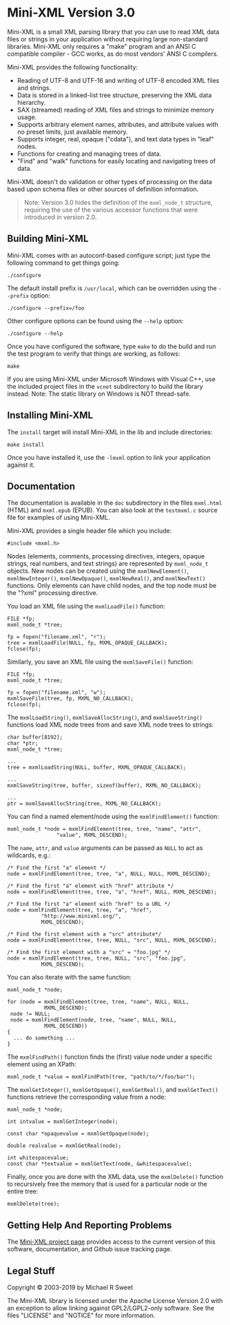# Mini-XML Version 3.0

Mini-XML is a small XML parsing library that you can use to read XML data files
or strings in your application without requiring large non-standard libraries.
Mini-XML only requires a "make" program and an ANSI C compatible compiler - GCC
works, as do most vendors' ANSI C compilers.

Mini-XML provides the following functionality:

- Reading of UTF-8 and UTF-16 and writing of UTF-8 encoded XML files and
  strings.
- Data is stored in a linked-list tree structure, preserving the XML data
  hierarchy.
- SAX (streamed) reading of XML files and strings to minimize memory usage.
- Supports arbitrary element names, attributes, and attribute values with no
  preset limits, just available memory.
- Supports integer, real, opaque ("cdata"), and text data types in "leaf" nodes.
- Functions for creating and managing trees of data.
- "Find" and "walk" functions for easily locating and navigating trees of data.

Mini-XML doesn't do validation or other types of processing on the data
based upon schema files or other sources of definition information.

> Note: Version 3.0 hides the definition of the `mxml_node_t` structure,
> requiring the use of the various accessor functions that were introduced in
> version 2.0.


## Building Mini-XML

Mini-XML comes with an autoconf-based configure script; just type the
following command to get things going:

    ./configure

The default install prefix is `/usr/local`, which can be overridden using the
`--prefix` option:

    ./configure --prefix=/foo

Other configure options can be found using the `--help` option:

    ./configure --help

Once you have configured the software, type `make` to do the build and run
the test program to verify that things are working, as follows:

    make

If you are using Mini-XML under Microsoft Windows with Visual C++, use the
included project files in the `vcnet` subdirectory to build the library
instead.  Note: The static library on Windows is NOT thread-safe.


## Installing Mini-XML

The `install` target will install Mini-XML in the lib and include
directories:

    make install

Once you have installed it, use the `-lmxml` option to link your application
against it.


## Documentation

The documentation is available in the `doc` subdirectory in the files
`mxml.html` (HTML) and `mxml.epub` (EPUB).  You can also look at the
`testmxml.c` source file for examples of using Mini-XML.

Mini-XML provides a single header file which you include:

    #include <mxml.h>

Nodes (elements, comments, processing directives, integers, opaque strings, real
numbers, and text strings) are represented by `mxml_node_t` objects.  New nodes
can be created using the `mxmlNewElement()`, `mxmlNewInteger()`,
`mxmlNewOpaque()`, `mxmlNewReal()`, and `mxmlNewText()` functions.  Only
elements can have child nodes, and the top node must be the "?xml" processing
directive.

You load an XML file using the `mxmlLoadFile()` function:

    FILE *fp;
    mxml_node_t *tree;

    fp = fopen("filename.xml", "r");
    tree = mxmlLoadFile(NULL, fp, MXML_OPAQUE_CALLBACK);
    fclose(fp);

Similarly, you save an XML file using the `mxmlSaveFile()` function:

    FILE *fp;
    mxml_node_t *tree;

    fp = fopen("filename.xml", "w");
    mxmlSaveFile(tree, fp, MXML_NO_CALLBACK);
    fclose(fp);

The `mxmlLoadString()`, `mxmlSaveAllocString()`, and `mxmlSaveString()`
functions load XML node trees from and save XML node trees to strings:

    char buffer[8192];
    char *ptr;
    mxml_node_t *tree;

    ...
    tree = mxmlLoadString(NULL, buffer, MXML_OPAQUE_CALLBACK);

    ...
    mxmlSaveString(tree, buffer, sizeof(buffer), MXML_NO_CALLBACK);

    ...
    ptr = mxmlSaveAllocString(tree, MXML_NO_CALLBACK);

You can find a named element/node using the `mxmlFindElement()` function:

    mxml_node_t *node = mxmlFindElement(tree, tree, "name", "attr",
					"value", MXML_DESCEND);

The `name`, `attr`, and `value` arguments can be passed as `NULL` to act as
wildcards, e.g.:

    /* Find the first "a" element */
    node = mxmlFindElement(tree, tree, "a", NULL, NULL, MXML_DESCEND);

    /* Find the first "a" element with "href" attribute */
    node = mxmlFindElement(tree, tree, "a", "href", NULL, MXML_DESCEND);

    /* Find the first "a" element with "href" to a URL */
    node = mxmlFindElement(tree, tree, "a", "href",
			   "http://www.minixml.org/",
			   MXML_DESCEND);

    /* Find the first element with a "src" attribute*/
    node = mxmlFindElement(tree, tree, NULL, "src", NULL, MXML_DESCEND);

    /* Find the first element with a "src" = "foo.jpg" */
    node = mxmlFindElement(tree, tree, NULL, "src", "foo.jpg",
			   MXML_DESCEND);

You can also iterate with the same function:

    mxml_node_t *node;

    for (node = mxmlFindElement(tree, tree, "name", NULL, NULL,
				MXML_DESCEND);
	 node != NULL;
	 node = mxmlFindElement(node, tree, "name", NULL, NULL,
				MXML_DESCEND))
    {
      ... do something ...
    }

The `mxmlFindPath()` function finds the (first) value node under a specific
element using an XPath:

    mxml_node_t *value = mxmlFindPath(tree, "path/to/*/foo/bar");

The `mxmlGetInteger()`, `mxmlGetOpaque()`, `mxmlGetReal()`, and
`mxmlGetText()` functions retrieve the corresponding value from a node:

    mxml_node_t *node;

    int intvalue = mxmlGetInteger(node);

    const char *opaquevalue = mxmlGetOpaque(node);

    double realvalue = mxmlGetReal(node);

    int whitespacevalue;
    const char *textvalue = mxmlGetText(node, &whitespacevalue);

Finally, once you are done with the XML data, use the `mxmlDelete()`
function to recursively free the memory that is used for a particular node
or the entire tree:

    mxmlDelete(tree);


## Getting Help And Reporting Problems

The [Mini-XML project page](https://www.msweet.org/mxml) provides access to the
current version of this software, documentation, and Github issue tracking page.


## Legal Stuff

Copyright © 2003-2019 by Michael R Sweet

The Mini-XML library is licensed under the Apache License Version 2.0 with an
exception to allow linking against GPL2/LGPL2-only software.  See the files
"LICENSE" and "NOTICE" for more information.
